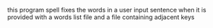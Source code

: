 this program spell fixes the words in a user input sentence when it is provided with a words list file and a file containing adjacent keys
